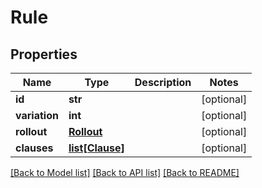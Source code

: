 # Rule

## Properties
Name | Type | Description | Notes
------------ | ------------- | ------------- | -------------
**id** | **str** |  | [optional] 
**variation** | **int** |  | [optional] 
**rollout** | [**Rollout**](Rollout.md) |  | [optional] 
**clauses** | [**list[Clause]**](Clause.md) |  | [optional] 

[[Back to Model list]](../README.md#documentation-for-models) [[Back to API list]](../README.md#documentation-for-api-endpoints) [[Back to README]](../README.md)


